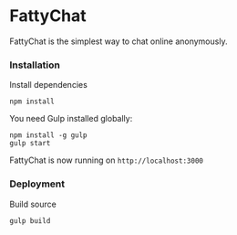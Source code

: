 # FattyChat

FattyChat is the simplest way to chat online anonymously.

### Installation

Install dependencies

    npm install

You need Gulp installed globally:

    npm install -g gulp
    gulp start

FattyChat is now running on `http://localhost:3000`

### Deployment

Build source

    gulp build
